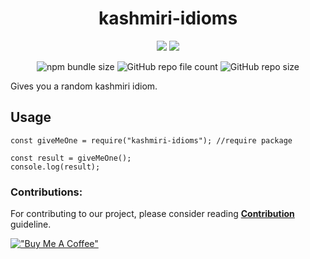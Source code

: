 <div align="center"><h1>kashmiri-idioms</h1>

<img src="https://img.shields.io/github/issues/user2695/kashmiri-idioms">
<img src="https://img.shields.io/github/forks/user2695/kashmiri-idioms">

![npm bundle size](https://img.shields.io/bundlephobia/minzip/kashmiri-idioms?style=plastic)
![GitHub repo file count](https://img.shields.io/github/directory-file-count/user2695/kashmiri-idioms?color=red&style=plastic)
![GitHub repo size](https://img.shields.io/github/repo-size/user2695/kashmiri-idioms?color=yellow&style=plastic)</div>
Gives you a random kashmiri idiom.

## Usage

```
const giveMeOne = require("kashmiri-idioms"); //require package

const result = giveMeOne();
console.log(result);
```

### Contributions:

For contributing to our project, please consider reading **[Contribution](http://github.com/user2695/kashmiri-idioms/Contribution.md)** guideline.

[!["Buy Me A Coffee"](https://www.buymeacoffee.com/assets/img/custom_images/orange_img.png)](https://www.buymeacoffee.com/zykhan37)
